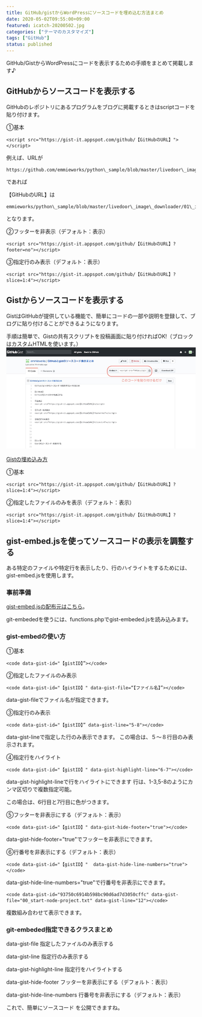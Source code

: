 ```yaml
---
title: GitHub/gistからWordPressにソースコードを埋め込む方法まとめ
date: 2020-05-02T09:55:00+09:00
featured: icatch-20200502.jpg
categories: ["テーマのカスタマイズ"]
tags: ["GitHub"]
status: published
---
```


GitHub/GistからWordPressにコードを表示するための手順をまとめて掲載します♪

## GitHubからソースコードを表示する

GitHubのレポジトリにあるプログラムをブログに掲載するときはscriptコードを貼り付けます。

①基本

```markup
<script src="https://gist-it.appspot.com/github/【GitHubのURL】"></script>
```

例えば、URLが

```markup
https://github.com/emmieworks/python\_sample/blob/master/livedoor\_image\_downloader/01\_img\_download.py
```

であれば

【GitHubのURL】は

```markup
emmieworks/python\_sample/blob/master/livedoor\_image\_downloader/01\_img\_download.py
```

となります。


②フッターを非表示（デフォルト：表示）

```markup
<script src="https://gist-it.appspot.com/github/【GitHubのURL】?footer=no"></script>
```

③指定行のみ表示（デフォルト：表示）

```markup
<script src="https://gist-it.appspot.com/github/【GitHubのURL】?slice=1:4"></script>
```

## Gistからソースコードを表示する
GistはGitHubが提供している機能で、簡単にコードの一部や説明を登録して、ブログに貼り付けることができるようになります。

手順は簡単で、Gistの共有スクリプトを投稿画面に貼り付ければOK!（ブロックはカスタムHTMLを使います。）
![Gistの埋め込み方](ss-20200502-gist-git.jpg)


[Gistの埋め込み方](https://lifool.com/gist/)

①基本

```markup
<script src="https://gist-it.appspot.com/github/【GitHubのURL】?slice=1:4"></script>
```

②指定したファイルのみを表示（デフォルト：表示）

```markup
<script src="https://gist-it.appspot.com/github/【GitHubのURL】?slice=1:4"></script>
```

## gist-embed.jsを使ってソースコードの表示を調整する

ある特定のファイルや特定行を表示したり、行のハイライトをするためには、gist-embed.jsを使用します。

### 事前準備

[gist-embed.jsの配布元はこちら](https://github.com/bvanderhoof/gist-embed)。

git-embededを使うには、functions.phpでgist-embeded.jsを読み込みます。

### gist-embedの使い方

①基本

```markup
<code data-gist-id="【gistID】”></code>
```

②指定したファイルのみ表示

```markup
<code data-gist-id="【gistID】" data-gist-file=“【ファイル名】”></code>
```

data-gist-fileでファイル名が指定できます。

③指定行のみ表示

```markup
<code data-gist-id="【gistID】” data-gist-line="5-8"></code>
```

data-gist-lineで指定した行のみ表示できます。
この場合は、５〜８行目のみ表示されます。

④指定行をハイライト

```markup
<code data-gist-id="【gistID】" data-gist-highlight-line="6-7"></code>
```

data-gist-highlight-lineで行をハイライトにできます
行は、1-3,5-8のようにカンマ区切りで複数指定可能。

この場合は、6行目と7行目に色がつきます。

⑤フッターを非表示にする（デフォルト：表示）

```markup
<code data-gist-id="【gistID】" data-gist-hide-footer="true"></code>
```

data-gist-hide-footer="true"でフッターを非表示にできます。

⑥行番号を非表示にする（デフォルト：表示）

```markup
<code data-gist-id="【gistID】"  data-gist-hide-line-numbers="true"></code>
```

data-gist-hide-line-numbers="true"で行番号を非表示にできます。

```markup
<code data-gist-id="93750c6914b598bc90d6ad7d3050cffc" data-gist-file="00_start-node-project.txt" data-gist-line="12"></code>
```

複数組み合わせて表示できます。

### git-embeded指定できるクラスまとめ

data-gist-file 指定したファイルのみ表示する

data-gist-line 指定行のみ表示する

data-gist-highlight-line 指定行をハイライトする

data-gist-hide-footer フッターを非表示にする（デフォルト：表示）

data-gist-hide-line-numbers 行番号を非表示にする（デフォルト：表示）

これで、簡単にソースコード を公開できますね。